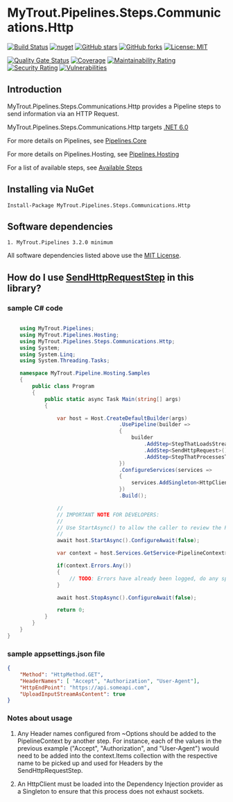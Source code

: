 # MyTrout.Pipelines.Steps.Communications.Http

[![Build Status](https://github.com/mytrout/Pipelines/actions/workflows/build-pipelines-steps-communications-http.yaml/badge.svg)](https://github.com/mytrout/Pipelines/actions/workflows/build-pipelines-steps-communications-http.yaml)
[![nuget](https://buildstats.info/nuget/MyTrout.Pipelines.Steps.Communications.Http?includePreReleases=true)](https://www.nuget.org/packages/MyTrout.Pipelines.Steps.Communications.Http/)
[![GitHub stars](https://img.shields.io/github/stars/mytrout/Pipelines.svg)](https://github.com/mytrout/Pipelines/stargazers)
[![GitHub forks](https://img.shields.io/github/forks/mytrout/Pipelines.svg)](https://github.com/mytrout/Pipelines/network)
[![License: MIT](https://img.shields.io/github/license/mytrout/Pipelines.svg)](https://licenses.nuget.org/MIT)

[![Quality Gate Status](https://sonarcloud.io/api/project_badges/measure?project=Pipelines.Steps.Communications.Http&metric=alert_status)](https://sonarcloud.io/dashboard?id=Pipelines.Steps.Communications.Http)
[![Coverage](https://sonarcloud.io/api/project_badges/measure?project=Pipelines.Steps.Communications.Http&metric=coverage)](https://sonarcloud.io/dashboard?id=Pipelines.Steps.Communications.Http)
[![Maintainability Rating](https://sonarcloud.io/api/project_badges/measure?project=Pipelines.Steps.Communications.Http&metric=sqale_rating)](https://sonarcloud.io/dashboard?id=Pipelines.Steps.Communications.Http)
[![Security Rating](https://sonarcloud.io/api/project_badges/measure?project=Pipelines.Steps.Communications.Http&metric=security_rating)](https://sonarcloud.io/dashboard?id=Pipelines.Steps.Communications.Http)
[![Vulnerabilities](https://sonarcloud.io/api/project_badges/measure?project=Pipelines.Steps.Communications.Http&metric=vulnerabilities)](https://sonarcloud.io/dashboard?id=Pipelines.Steps.Communications.Http)

## Introduction

MyTrout.Pipelines.Steps.Communications.Http provides a Pipeline steps to send information via an HTTP Request.

MyTrout.Pipelines.Steps.Communications.Http targets [.NET 6.0](https://dotnet.microsoft.com/download/dotnet/6.0)

For more details on Pipelines, see [Pipelines.Core](../../Core/README.md)

For more details on Pipelines.Hosting, see [Pipelines.Hosting](../../Hosting/README.md)

For a list of available steps, see [Available Steps](../../README.md)

## Installing via NuGet

    Install-Package MyTrout.Pipelines.Steps.Communications.Http

## Software dependencies

    1. MyTrout.Pipelines 3.2.0 minimum

All software dependencies listed above use the [MIT License](https://licenses.nuget.org/MIT).

## How do I use [SendHttpRequestStep](./src/SendHttpRequestStep.cs) in this library?

### sample C# code

```csharp

    using MyTrout.Pipelines;
    using MyTrout.Pipelines.Hosting;
    using MyTrout.Pipelines.Steps.Communications.Http;
    using System;
    using System.Linq;
    using System.Threading.Tasks;

    namespace MyTrout.Pipeline.Hosting.Samples
    {
        public class Program
        {
            public static async Task Main(string[] args)
            {

                var host = Host.CreateDefaultBuilder(args)
                                    .UsePipeline(builder => 
                                    {
                                        builder
                                            .AddStep<StepThatLoadsStream>()
                                            .AddStep<SendHttpRequest>()
                                            .AddStep<StepThatProcessesTheStream>();
                                    })
                                    .ConfigureServices(services => 
                                    {
                                        services.AddSingleton<HttpClient>(new HttpClient());
                                    })
                                    .Build();

                //
                // IMPORTANT NOTE FOR DEVELOPERS:
                // 
                // Use StartAsync() to allow the caller to review the PipelineContext after execution.
                //
                await host.StartAsync().ConfigureAwait(false);

                var context = host.Services.GetService<PipelineContext>();

                if(context.Errors.Any())
                {
                    // TODO: Errors have already been logged, do any special error processing here.
                }

                await host.StopAsync().ConfigureAwait(false);

                return 0;
            }
        }
    }
}

```
### sample appsettings.json file

```json
{
    "Method": "HttpMethod.GET",
    "HeaderNames": [ "Accept", "Authorization", "User-Agent"],
    "HttpEndPoint": "https://api.someapi.com",
    "UploadInputStreamAsContent": true
}
```

### Notes about usage
1. Any Header names configured from ~Options should be added to the PipelineContext by another step.
For instance, each of the values in the previous example ("Accept", "Authorization", and "User-Agent") would need to be 
added into the context.Items collection with the respective name to be picked up and used for Headers by the SendHttpRequestStep.

2. An HttpClient must be loaded into the Dependency Injection provider as a Singleton to ensure that this process does not exhaust sockets.